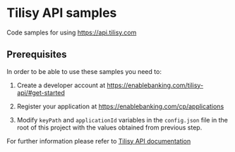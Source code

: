 # Tilisy API samples

Code samples for using https://api.tilisy.com

## Prerequisites   

In order to be able to use these samples you need to:

1. Create a developer account at https://enablebanking.com/tilisy-api/#get-started

2. Register your application at https://enablebanking.com/cp/applications

3. Modify `keyPath` and `applicationId` variables in the `config.json` file in the root of this project with the values obtained from previous step.

For further information please refer to [Tilisy API documentation](https://enablebanking.com/docs/tilisy/latest/)  
